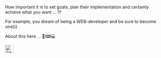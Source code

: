 How important it is to set goals, plan their implementation and certainly achieve what you want ... !!! 

For example, you dream of being a WEB-developer and be sure to become one)))

About this here ... 💾⌨💻

<img alt="GitHub commit activity" src="https://img.shields.io/github/commit-activity/y/tamga05/Lifeplaning?style=flat-square" height="27">
